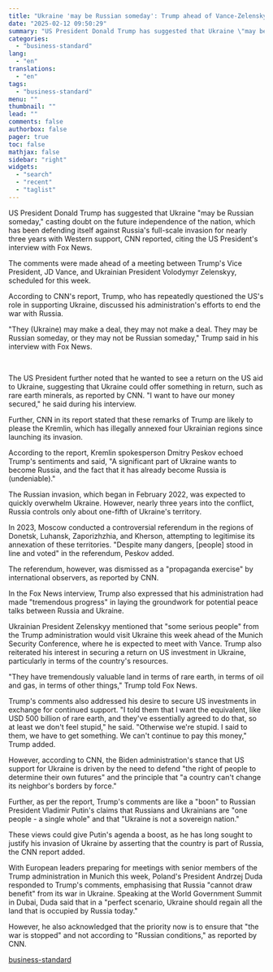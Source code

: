 ```yaml
---
title: "Ukraine 'may be Russian someday': Trump ahead of Vance-Zelenskyy meet"
date: "2025-02-12 09:50:29"
summary: "US President Donald Trump has suggested that Ukraine \"may be Russian someday,\" casting doubt on the future independence of the nation, which has been defending itself against Russia's full-scale invasion for nearly three years with Western support, CNN reported, citing the US President's interview with Fox News. The comments were..."
categories:
  - "business-standard"
lang:
  - "en"
translations:
  - "en"
tags:
  - "business-standard"
menu: ""
thumbnail: ""
lead: ""
comments: false
authorbox: false
pager: true
toc: false
mathjax: false
sidebar: "right"
widgets:
  - "search"
  - "recent"
  - "taglist"
---
```


US President Donald Trump has suggested that Ukraine "may be Russian someday," casting doubt on the future independence of the nation, which has been defending itself against Russia's full-scale invasion for nearly three years with Western support, CNN reported, citing the US President's interview with Fox News.

The comments were made ahead of a meeting between Trump's Vice President, JD Vance, and Ukrainian President Volodymyr Zelenskyy, scheduled for this week.

According to CNN's report, Trump, who has repeatedly questioned the US's role in supporting Ukraine, discussed his administration's efforts to end the war with Russia.

"They (Ukraine) may make a deal, they may not make a deal. They may be Russian someday, or they may not be Russian someday," Trump said in his interview with Fox News.

 

The US President further noted that he wanted to see a return on the US aid to Ukraine, suggesting that Ukraine could offer something in return, such as rare earth minerals, as reported by CNN. "I want to have our money secured," he said during his interview.

Further, CNN in its report stated that these remarks of Trump are likely to please the Kremlin, which has illegally annexed four Ukrainian regions since launching its invasion.

According to the report, Kremlin spokesperson Dmitry Peskov echoed Trump's sentiments and said, "A significant part of Ukraine wants to become Russia, and the fact that it has already become Russia is (undeniable)."

The Russian invasion, which began in February 2022, was expected to quickly overwhelm Ukraine. However, nearly three years into the conflict, Russia controls only about one-fifth of Ukraine's territory.

In 2023, Moscow conducted a controversial referendum in the regions of Donetsk, Luhansk, Zaporizhzhia, and Kherson, attempting to legitimise its annexation of these territories. "Despite many dangers, [people] stood in line and voted" in the referendum, Peskov added.

The referendum, however, was dismissed as a "propaganda exercise" by international observers, as reported by CNN.

In the Fox News interview, Trump also expressed that his administration had made "tremendous progress" in laying the groundwork for potential peace talks between Russia and Ukraine.

Ukrainian President Zelenskyy mentioned that "some serious people" from the Trump administration would visit Ukraine this week ahead of the Munich Security Conference, where he is expected to meet with Vance. Trump also reiterated his interest in securing a return on US investment in Ukraine, particularly in terms of the country's resources.

"They have tremendously valuable land in terms of rare earth, in terms of oil and gas, in terms of other things," Trump told Fox News.

Trump's comments also addressed his desire to secure US investments in exchange for continued support. "I told them that I want the equivalent, like USD 500 billion of rare earth, and they've essentially agreed to do that, so at least we don't feel stupid," he said. "Otherwise we're stupid. I said to them, we have to get something. We can't continue to pay this money," Trump added.

However, according to CNN, the Biden administration's stance that US support for Ukraine is driven by the need to defend "the right of people to determine their own futures" and the principle that "a country can't change its neighbor's borders by force."

Further, as per the report, Trump's comments are like a "boon" to Russian President Vladimir Putin's claims that Russians and Ukrainians are "one people - a single whole" and that "Ukraine is not a sovereign nation."

These views could give Putin's agenda a boost, as he has long sought to justify his invasion of Ukraine by asserting that the country is part of Russia, the CNN report added.

With European leaders preparing for meetings with senior members of the Trump administration in Munich this week, Poland's President Andrzej Duda responded to Trump's comments, emphasising that Russia "cannot draw benefit" from its war in Ukraine. Speaking at the World Government Summit in Dubai, Duda said that in a "perfect scenario, Ukraine should regain all the land that is occupied by Russia today."

However, he also acknowledged that the priority now is to ensure that "the war is stopped" and not according to "Russian conditions," as reported by CNN.

[business-standard](https://www.business-standard.com/world-news/ukraine-may-be-russian-someday-trump-ahead-of-vance-zelenskyy-meet-125021200048_1.html)
